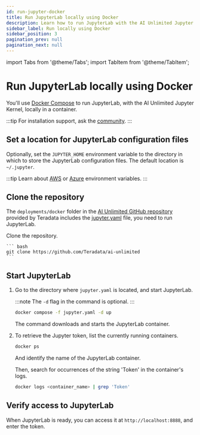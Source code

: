 ```yaml
---
id: run-jupyter-docker
title: Run JupyterLab locally using Docker
description: Learn how to run JupyterLab with the AI Unlimited Jupyter Kernel on your computer.
sidebar_label: Run locally using Docker
sidebar_position: 3
pagination_prev: null
pagination_next: null
---
```


import Tabs from '@theme/Tabs';
import TabItem from '@theme/TabItem';


# Run JupyterLab locally using Docker

You'll use [Docker Compose](https://docs.docker.com/compose/) to run JupyterLab, with the AI Unlimited Jupyter Kernel, locally in a container.

:::tip
For installation support, ask the [community](https://support.teradata.com/community?id=community_forum&sys_id=b0aba91597c329d0e6d2bd8c1253affa).
:::


## Set a location for JupyterLab configuration files

Optionally, set the `JUPYTER_HOME` environment variable to the directory in which to store the JupyterLab configuration files. The default location is `~/.jupyter`.

:::tip
Learn about [AWS](https://docs.aws.amazon.com/sdkref/latest/guide/environment-variables.html) or [Azure](https://github.com/paulbouwer/terraform-azure-quickstarts-samples/blob/master/README.md#azure-authentication) environment variables.
:::


## Clone the repository

The `deployments/docker` folder in the [AI Unlimited GitHub repository](https://github.com/Teradata/ai-unlimited) provided by Teradata includes the [jupyter.yaml](https://github.com/Teradata/ai-unlimited/blob/develop/deployments/docker/jupyter.yaml) file, you need to run JupyterLab. 

Clone the repository.

    ``` bash
    git clone https://github.com/Teradata/ai-unlimited
	```


## Start JupyterLab

1. Go to the directory where `jupyter.yaml` is located, and start JupyterLab.

    :::note
	The `-d` flag in the command is optional.
	:::

  	```bash title="Run the Docker Compose file in the background "
	docker compose -f jupyter.yaml -d up 
	```
	The command downloads and starts the JupyterLab container.

2. To retrieve the Jupyter token, list the currently running containers.

	```bash
	docker ps 
	```
	
	And identify the name of the JupyterLab container.
	
	Then, search for occurrences of the string 'Token' in the container's logs.

	```bash
	docker logs <container_name> | grep 'Token'
	```


## Verify access to JupyterLab

When JupyterLab is ready, you can access it at `http://localhost:8888`, and enter the token. 



